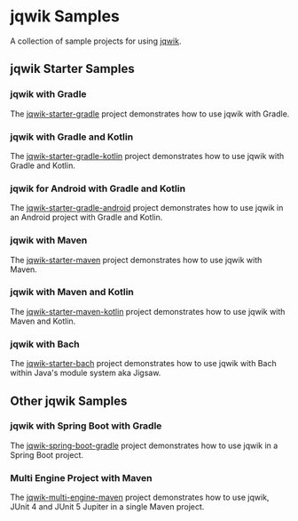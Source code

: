 # jqwik Samples

A collection of sample projects for using [jqwik](https://jqwik.net).

## jqwik Starter Samples

### jqwik with Gradle

The [jqwik-starter-gradle] project demonstrates how to use jqwik with Gradle.

### jqwik with Gradle and Kotlin

The [jqwik-starter-gradle-kotlin] project demonstrates how to use jqwik with Gradle and Kotlin.

### jqwik for Android with Gradle and Kotlin

The [jqwik-starter-gradle-android] project demonstrates how to use jqwik in an Android project with Gradle and Kotlin.

### jqwik with Maven

The [jqwik-starter-maven] project demonstrates how to use jqwik with Maven.

### jqwik with Maven and Kotlin

The [jqwik-starter-maven-kotlin] project demonstrates how to use jqwik with Maven and Kotlin.

### jqwik with Bach

The [jqwik-starter-bach] project demonstrates how to use jqwik with Bach
within Java's module system aka Jigsaw.

## Other jqwik Samples

### jqwik with Spring Boot with Gradle

The [jqwik-spring-boot-gradle] project demonstrates how to use jqwik in a Spring Boot project.

### Multi Engine Project with Maven

The [jqwik-multi-engine-maven] project demonstrates how to use jqwik, JUnit 4
and JUnit 5 Jupiter in a single Maven project.


[jqwik-starter-gradle]: jqwik-starter-gradle
[jqwik-starter-gradle-kotlin]: jqwik-starter-gradle-kotlin
[jqwik-starter-gradle-android]: jqwik-starter-gradle-android
[jqwik-starter-maven]: jqwik-starter-maven
[jqwik-starter-maven-kotlin]: jqwik-starter-maven-kotlin
[jqwik-starter-bach]: jqwik-starter-bach
[jqwik-multi-engine-maven]: jqwik-multi-engine-maven
[jqwik-spring-boot-gradle]: jqwik-spring-boot-gradle
